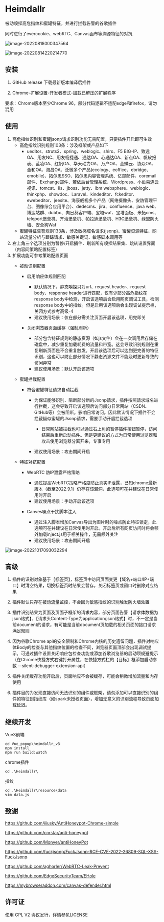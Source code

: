# Heimdallr

被动嗅探高危指纹和蜜罐特征，并进行拦截告警的谷歌插件

同时进行了evercookie、webRTC、Canvas画布等溯源特征的对抗

![image-20220818000347564](README.assets/image-20220818000347564.png)

![image-20220814220214770](README.assets/image-20220814220214770.png)


## 安装

1. GitHub release 下载最新版本编译后插件

2. Chrome-扩展设置-开发者模式-加载已解压的扩展程序

要求：Chrome版本至少Chrome 96，部分代码逻辑不适配edge和firefox，请勿混用

## 使用

1. 高危指纹识别和蜜罐jsonp请求识别功能无需配置，只要插件开启即可生效
    - 高危指纹识别规则103条：涉及框架或产品如下
        - ueditor、struts2、spring、weblogic、shiro、F5 BIG-IP、致远OA、用友NC、用友畅捷通、通达OA、心通达OA、新点OA、帆软报表、蓝凌OA、红帆OA、华天动力OA、万户OA、金蝶云、协众OA、金和OA、海昌OA、泛微多个产品(ecology、eoffice、ebridge、emobile)、拓尔思SSO、拓尔思内容管理系统、亿邮邮件、coremail邮件、Exchange邮件、若依后台管理系统、Wordpress、小鱼易连云视讯、tomcat、iis、jboss、jetty、ibm websphere、weblogic、thinkphp、showdoc、Laravel、kindeditor、fckeditor、ewebeditor、jeesite、海康威视多个产品（网络摄像头、安防管理平台、图像综合应用平台）、dedecms、jira、confluence、java web、博达站群、dubbo、向日葵客户端、宝塔waf、宝塔面板、米拓cms、teleport堡垒机、齐治堡垒机、帕拉迪堡垒机、H3C堡垒机、绿盟防火墙、安全狗Waf
    - 蜜罐特征告警规则133条，涉及敏感域名请求(jsonp)、蜜罐资源特征、网站流量分析与跟踪请求、敏感关键词、敏感脚本调用等
2. 右上角三个选项分别为暂停/开启插件、刷新所有嗅探结果集、跳转设置界面（内容同策略配置标签）
3. 扩展功能可参考策略配置页面
    - 被动识别配置
        - 启用响应体规则匹配
            - 默认情况下，静态嗅探只对url、request header、request body、response header进行匹配，仅有少部分高危指纹在response body中检测，开启该选项后会启用网页调试工具，检测response body中的指纹。但是启用该选项后会出现调试提示栏，关闭方式参考高级-4
            - 建议使用场景：仅在部分需关注页面开启该选项，用完即关

        - 关闭浏览器页面缓存（强制刷新）
            - 部分包含特征规则的静态资源（如js文件）会在一次调用后存储在磁盘中，减少重复加载耗费的流量和带宽。这会导致识别规则在重复刷新页面是不会重复触发。开启该选项后可以达到更完善的特征识别，这也可以防止部分情况下静态资源文件不能及时更新导致的访问异常
            - 建议使用场景：默认开启该选项

    - 蜜罐拦截配置
        - 符合蜜罐特征请求自动拦截
            - 为保证能够识别、阻断部分新的Jsonp请求，插件按照请求域名进行拦截，这会导致开启该选项后访问部分日常网站（CSDN、GitHub等）会被阻断，影响日常访问。因此默认情况下插件不会拦截疑似蜜罐的Jsonp请求，需要手动开启拦截选项
                - 日常网站被拦截也可以通过右上角的暂停插件按钮暂停，访问结束后重新启动插件。但是更建议的方式为日常使用浏览器和攻击使用浏览器分离开来，专事专用

            - 建议使用场景：攻击期间开启

    - 特征对抗配置
        - WebRTC 防IP泄露严格策略
            - 通过提高WebRTC策略严格度防止真实IP泄露，已知chrome最新版本（截至2022.9.1）仍存在该漏洞，此选项可在并建议在日常使用时开启
            - 建议使用场景：手动开启该选项

        - Canves噪点干扰脚本注入
            - 通过注入脚本增加Canvas导出为图片时的噪点防止特征锁定，此选项可在并建议在日常使用时开启。开启后所有网页访问时将会额外加载inject.js用于相关操作，无需额外关注
            - 建议使用场景：攻击期间开启


![image-20221017093032294](README.assets/image-20221017093032294.png)

## 高级

1. 插件的识别对象基于【标签页】，标签页中访问页面变更【域名+端口/IP+端口】时清空结果，切换标签页时结果会暂存，关闭标签页或窗口时删除对应结果

2. 插件默认只存在被动流量监控，不会因为敏感指纹的识别触发防火墙处置

3. 插件识别结果为页面及页面子框架的请求内容，部分页面告警【请求体数据为json格式】、【请求头Content-Type为application/json格式】时，不一定是当前document的请求，有可能是当前document页加载的相关页面的接口请求满足规则

4. 因为谷歌Chrome api的安全限制和Chrome内核的历史遗留问题，插件对响应体Body的检查与其他指纹位置的检查不同，浏览器页面顶部会出现调试提示，可通过插件设置关闭响应包检查功能或添加谷歌浏览器的启动项规避提示（在Chrome快捷方式右键打开属性，在快捷方式栏的【目标】框添加启动参数 --silent-debugger-extension-api）

5. 插件关闭缓存功能开启后，页面响应不会被缓存，可能会稍微增加流量和内存使用

6. 插件目的为发现直接访问无法识别的组件或框架，请勿添加可以直接识别的组件的特征到指纹库（如spark未授权页面），增加无意义的识别流程导致页面加载延迟。

## 继续开发

Vue3前端

```
cd Vue_popup\heimdallr_v3
npm install
npm run build:watch
```

chrome插件

```
cd .\Heimdallr\
```

指纹

```
cd .\Heimdallr\resource\data
vim data.js
```

## 致谢

https://github.com/iiiusky/AntiHoneypot-Chrome-simple

https://github.com/cnrstar/anti-honeypot

https://github.com/Monyer/antiHoneyPot

https://github.com/fuckjsonp/FuckJsonp-RCE-CVE-2022-26809-SQL-XSS-FuckJsonp

https://github.com/aghorler/WebRTC-Leak-Prevent

https://github.com/EdgeSecurityTeam/EHole

https://mybrowseraddon.com/canvas-defender.html

## 许可证

使用 GPL V2 协议发行，详情参见LICENSE
